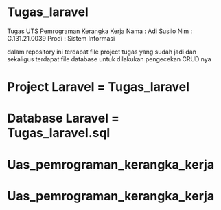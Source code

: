 # Tugas_laravel
Tugas UTS Pemrograman Kerangka Kerja
Nama  : Adi Susilo
Nim   : G.131.21.0039
Prodi : Sistem Informasi

dalam repository ini terdapat file project tugas yang sudah jadi
dan sekaligus terdapat file database untuk dilakukan pengecekan CRUD nya

# Project Laravel = Tugas_laravel
# Database Laravel = Tugas_laravel.sql
# Uas_pemrograman_kerangka_kerja
# Uas_pemrograman_kerangka_kerja
